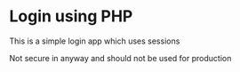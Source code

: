 # Login using PHP

This is a simple login app which uses sessions

Not secure in anyway and should not be used for production
